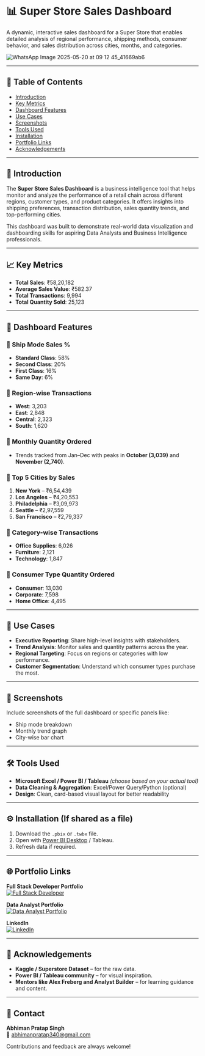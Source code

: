 # 📊 Super Store Sales Dashboard

A dynamic, interactive sales dashboard for a Super Store that enables detailed analysis of regional performance, shipping methods, consumer behavior, and sales distribution across cities, months, and categories.

![WhatsApp Image 2025-05-20 at 09 12 45_41669ab6](https://github.com/user-attachments/assets/3df4d467-8115-4568-981c-86c9fff522dd)

---

## 📌 Table of Contents

- [Introduction](#introduction)
- [Key Metrics](#key-metrics)
- [Dashboard Features](#dashboard-features)
- [Use Cases](#use-cases)
- [Screenshots](#screenshots)
- [Tools Used](#tools-used)
- [Installation](#installation)
- [Portfolio Links](#portfolio-links)
- [Acknowledgements](#acknowledgements)

---

## 🧩 Introduction

The **Super Store Sales Dashboard** is a business intelligence tool that helps monitor and analyze the performance of a retail chain across different regions, customer types, and product categories. It offers insights into shipping preferences, transaction distribution, sales quantity trends, and top-performing cities.

This dashboard was built to demonstrate real-world data visualization and dashboarding skills for aspiring Data Analysts and Business Intelligence professionals.

---

## 📈 Key Metrics

- **Total Sales**: ₹58,20,182
- **Average Sales Value**: ₹582.37
- **Total Transactions**: 9,994
- **Total Quantity Sold**: 25,123

---

## 🚀 Dashboard Features

### 🔹 Ship Mode Sales %

- **Standard Class**: 58%
- **Second Class**: 20%
- **First Class**: 16%
- **Same Day**: 6%

### 🔹 Region-wise Transactions

- **West**: 3,203
- **East**: 2,848
- **Central**: 2,323
- **South**: 1,620

### 🔹 Monthly Quantity Ordered

- Trends tracked from Jan–Dec with peaks in **October (3,039)** and **November (2,740)**.

### 🔹 Top 5 Cities by Sales

1. **New York** – ₹6,54,439
2. **Los Angeles** – ₹4,20,553
3. **Philadelphia** – ₹3,09,973
4. **Seattle** – ₹2,97,559
5. **San Francisco** – ₹2,79,337

### 🔹 Category-wise Transactions

- **Office Supplies**: 6,026
- **Furniture**: 2,121
- **Technology**: 1,847

### 🔹 Consumer Type Quantity Ordered

- **Consumer**: 13,030
- **Corporate**: 7,598
- **Home Office**: 4,495

---

## 🧠 Use Cases

- **Executive Reporting**: Share high-level insights with stakeholders.
- **Trend Analysis**: Monitor sales and quantity patterns across the year.
- **Regional Targeting**: Focus on regions or categories with low performance.
- **Customer Segmentation**: Understand which consumer types purchase the most.

---

## 📸 Screenshots

Include screenshots of the full dashboard or specific panels like:
- Ship mode breakdown
- Monthly trend graph
- City-wise bar chart

---

## 🛠 Tools Used

- **Microsoft Excel / Power BI / Tableau** *(choose based on your actual tool)*
- **Data Cleaning & Aggregation**: Excel/Power Query/Python (optional)
- **Design**: Clean, card-based visual layout for better readability

---

## ⚙️ Installation (If shared as a file)

1. Download the `.pbix` or `.twbx` file.
2. Open with [Power BI Desktop](https://powerbi.microsoft.com/en-us/desktop/) / Tableau.
3. Refresh data if required.

---

## 🌐 Portfolio Links

**Full Stack Developer Portfolio**  
[![Full Stack Developer](https://img.shields.io/badge/Full_Stack_Portfolio-000?style=for-the-badge&logo=ko-fi&logoColor=white)](https://abhimanpratapsingh.netlify.app/)

**Data Analyst Portfolio**  
[![Data Analyst Portfolio](https://img.shields.io/badge/Data_Analyst_Portfolio-000?style=for-the-badge&logo=ko-fi&logoColor=white)](https://abhiman-the-analyst.netlify.app/)

**LinkedIn**  
[![LinkedIn](https://img.shields.io/badge/LinkedIn-0A66C2?style=for-the-badge&logo=linkedin&logoColor=white)](https://www.linkedin.com/in/abhiman-pratap-singh-218b27222/)

---

## 🙏 Acknowledgements

- **Kaggle / Superstore Dataset** – for the raw data.
- **Power BI / Tableau community** – for visual inspiration.
- **Mentors like Alex Freberg and Analyst Builder** – for learning guidance and content.

---

## 📩 Contact

**Abhiman Pratap Singh**  
📧 abhimanpratap340@gmail.com

Contributions and feedback are always welcome!
